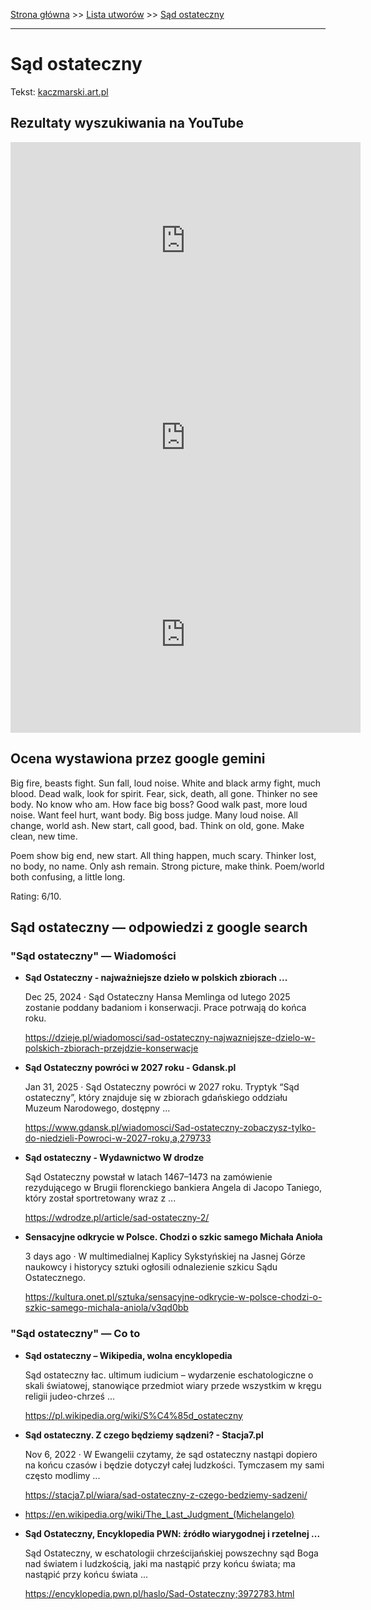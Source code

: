 [Strona główna](../index.md) >> [Lista utworów](../list.md) >> [Sąd ostateczny](584.md)

---

# Sąd ostateczny

Tekst: [kaczmarski.art.pl](https://www.kaczmarski.art.pl/tworczosc/wiersze/sad-ostateczny/)

## Rezultaty wyszukiwania na YouTube

<iframe width="560" height="315" src="https://www.youtube.com/embed/f1KOnV6A3To?si=IdontcarewhotheIRSsendsImnotpayingtaxes" title="YouTube video player" frameborder="0" allow="accelerometer; autoplay; clipboard-write; encrypted-media; gyroscope; picture-in-picture; web-share" referrerpolicy="strict-origin-when-cross-origin" allowfullscreen></iframe>

<iframe width="560" height="315" src="https://www.youtube.com/embed/NTNcxGVgn9I?si=IdontcarewhotheIRSsendsImnotpayingtaxes" title="YouTube video player" frameborder="0" allow="accelerometer; autoplay; clipboard-write; encrypted-media; gyroscope; picture-in-picture; web-share" referrerpolicy="strict-origin-when-cross-origin" allowfullscreen></iframe>

<iframe width="560" height="315" src="https://www.youtube.com/embed/RV496dSuKik?si=IdontcarewhotheIRSsendsImnotpayingtaxes" title="YouTube video player" frameborder="0" allow="accelerometer; autoplay; clipboard-write; encrypted-media; gyroscope; picture-in-picture; web-share" referrerpolicy="strict-origin-when-cross-origin" allowfullscreen></iframe>

## Ocena wystawiona przez google gemini

Big fire, beasts fight. Sun fall, loud noise. White and black army fight, much blood. Dead walk, look for spirit. Fear, sick, death, all gone. Thinker no see body. No know who am. How face big boss? Good walk past, more loud noise. Want feel hurt, want body. Big boss judge. Many loud noise. All change, world ash. New start, call good, bad. Think on old, gone. Make clean, new time.

Poem show big end, new start. All thing happen, much scary. Thinker lost, no body, no name. Only ash remain. Strong picture, make think. Poem/world both confusing, a little long.

Rating: 6/10.


## Sąd ostateczny — odpowiedzi z google search

### "Sąd ostateczny" — Wiadomości

- **Sąd Ostateczny - najważniejsze dzieło w polskich zbiorach ...**

    Dec 25, 2024  ·  Sąd Ostateczny Hansa Memlinga od lutego 2025 zostanie poddany badaniom i konserwacji. Prace potrwają do końca roku. 

   <https://dzieje.pl/wiadomosci/sad-ostateczny-najwazniejsze-dzielo-w-polskich-zbiorach-przejdzie-konserwacje>
- **Sąd Ostateczny powróci w 2027 roku - Gdansk.pl**

    Jan 31, 2025  ·  Sąd Ostateczny powróci w 2027 roku. Tryptyk “Sąd ostateczny”, który znajduje się w zbiorach gdańskiego oddziału Muzeum Narodowego, dostępny ... 

   <https://www.gdansk.pl/wiadomosci/Sad-ostateczny-zobaczysz-tylko-do-niedzieli-Powroci-w-2027-roku,a,279733>
- **Sąd ostateczny - Wydawnictwo W drodze**

    Sąd Ostateczny powstał w latach 1467–1473 na zamówienie rezydującego w Brugii florenckiego bankiera Angela di Jacopo Taniego, który został sportretowany wraz z ... 

   <https://wdrodze.pl/article/sad-ostateczny-2/>
- **Sensacyjne odkrycie w Polsce. Chodzi o szkic samego Michała Anioła**

    3 days ago  ·  W multimedialnej Kaplicy Sykstyńskiej na Jasnej Górze naukowcy i historycy sztuki ogłosili odnalezienie szkicu Sądu Ostatecznego. 

   <https://kultura.onet.pl/sztuka/sensacyjne-odkrycie-w-polsce-chodzi-o-szkic-samego-michala-aniola/v3qd0bb>

### "Sąd ostateczny" — Co to

- **Sąd ostateczny – Wikipedia, wolna encyklopedia**

    Sąd ostateczny łac. ultimum iudicium – wydarzenie eschatologiczne o skali światowej, stanowiące przedmiot wiary przede wszystkim w kręgu religii judeo-chrześ ... 

   <https://pl.wikipedia.org/wiki/S%C4%85d_ostateczny>
- **Sąd ostateczny. Z czego będziemy sądzeni? - Stacja7.pl**

    Nov 6, 2022  ·  W Ewangelii czytamy, że sąd ostateczny nastąpi dopiero na końcu czasów i będzie dotyczył całej ludzkości. Tymczasem my sami często modlimy ... 

   <https://stacja7.pl/wiara/sad-ostateczny-z-czego-bedziemy-sadzeni/>
- <https://en.wikipedia.org/wiki/The_Last_Judgment_(Michelangelo)>
- **Sąd Ostateczny, Encyklopedia PWN: źródło wiarygodnej i rzetelnej ...**

    Sąd Ostateczny, w eschatologii chrześcijańskiej powszechny sąd Boga nad światem i ludzkością, jaki ma nastąpić przy końcu świata; ma nastąpić przy końcu świata ... 

   <https://encyklopedia.pwn.pl/haslo/Sad-Ostateczny;3972783.html>

